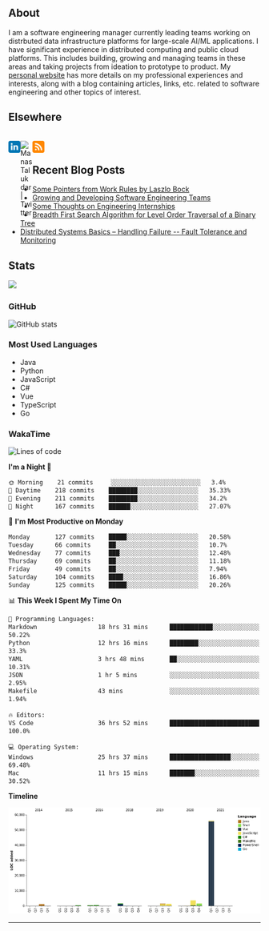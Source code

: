 ## About

I am a software engineering manager currently leading teams working on distrbuted data infrastructure platforms for large-scale AI/ML applications. I have significant experience in distributed computing and public cloud platforms. This includes building, growing and managing teams in these areas and taking projects from ideation to prototype to product. My [personal website](https://manastalukdar.github.io/) has more details on my professional experiences and interests, along with a blog containing articles, links, etc. related to software engineering and other topics of interest.

## Elsewhere

</br>

<a href="https://www.linkedin.com/in/manastalukdar" target="_blank">
  <img align="left" alt="Manas Talukdar | Linkedin" width="24px" src="https://raw.githubusercontent.com/edent/SuperTinyIcons/master/images/svg/linkedin.svg" />
</a>
<a href="https://www.twitter.com/manastalukdar" target="_blank">
  <img align="left" alt="Manas Talukdar | Twitter" width="24px" src="https://github.com/TheDudeThatCode/TheDudeThatCode/blob/master/Assets/Twitter.svg" />
</a>
<a href="https://manastalukdar.github.io/" target="_blank">
  <img align="left" alt="Manas Talukdar | Website" width="24px" src="https://github.com/edent/SuperTinyIcons/blob/master/images/svg/rss.svg" />
</a>

</br>

## Recent Blog Posts

<!-- BLOG:START -->
- [Some Pointers from Work Rules by Laszlo Bock](https://manastalukdar.github.io/blog/2020/01/25/work-rules-laszlo-bock-pointers/)
- [Growing and Developing Software Engineering Teams](https://manastalukdar.github.io/blog/2019/09/19/growing-developing-software-engineering-teams/)
- [Some Thoughts on Engineering Internships](https://manastalukdar.github.io/blog/2019/09/04/some-thoughts-on-engineering-internships/)
- [Breadth First Search Algorithm for Level Order Traversal of a Binary Tree](https://manastalukdar.github.io/blog/2019/08/29/breadth-first-search-binary-tree-level-order-traversal/)
- [Distributed Systems Basics – Handling Failure -- Fault Tolerance and Monitoring](https://manastalukdar.github.io/blog/2019/08/19/katemats-distributed-systems-fault-tolerance-monitoring/)
<!-- BLOG:END -->

## Stats

![](https://komarev.com/ghpvc/?username=manastalukdar)

### GitHub

![GitHub stats](https://github-readme-stats.vercel.app/api?username=manastalukdar&show_icons=true&hide_border=true&hide_rank=true&hide_title=true&icon_color=79ff97&text_color=cecac3&bg_color=4d4b4b)

### Most Used Languages

- Java
- Python
- JavaScript
- C#
- Vue
- TypeScript
- Go

<!--
![Top Langs](https://github-readme-stats.vercel.app/api/top-langs/?username=manastalukdar&layout=compact&hide_border=true&hide_title=true&icon_color=79ff97&text_color=cecac3&bg_color=4d4b4b)
-->

### WakaTime

<!--START_SECTION:waka-->
![Lines of code](https://img.shields.io/badge/From%20Hello%20World%20I%27ve%20Written-68422%20lines%20of%20code-blue)

**I'm a Night 🦉** 

```text
🌞 Morning    21 commits     ░░░░░░░░░░░░░░░░░░░░░░░░░   3.4% 
🌆 Daytime    218 commits    ████████░░░░░░░░░░░░░░░░░   35.33% 
🌃 Evening    211 commits    ████████░░░░░░░░░░░░░░░░░   34.2% 
🌙 Night      167 commits    ██████░░░░░░░░░░░░░░░░░░░   27.07%

```
📅 **I'm Most Productive on Monday** 

```text
Monday       127 commits    █████░░░░░░░░░░░░░░░░░░░░   20.58% 
Tuesday      66 commits     ██░░░░░░░░░░░░░░░░░░░░░░░   10.7% 
Wednesday    77 commits     ███░░░░░░░░░░░░░░░░░░░░░░   12.48% 
Thursday     69 commits     ██░░░░░░░░░░░░░░░░░░░░░░░   11.18% 
Friday       49 commits     ██░░░░░░░░░░░░░░░░░░░░░░░   7.94% 
Saturday     104 commits    ████░░░░░░░░░░░░░░░░░░░░░   16.86% 
Sunday       125 commits    █████░░░░░░░░░░░░░░░░░░░░   20.26%

```


📊 **This Week I Spent My Time On** 

```text
💬 Programming Languages: 
Markdown                 18 hrs 31 mins      ████████████░░░░░░░░░░░░░   50.22% 
Python                   12 hrs 16 mins      ████████░░░░░░░░░░░░░░░░░   33.3% 
YAML                     3 hrs 48 mins       ██░░░░░░░░░░░░░░░░░░░░░░░   10.31% 
JSON                     1 hr 5 mins         ░░░░░░░░░░░░░░░░░░░░░░░░░   2.95% 
Makefile                 43 mins             ░░░░░░░░░░░░░░░░░░░░░░░░░   1.94%

🔥 Editors: 
VS Code                  36 hrs 52 mins      █████████████████████████   100.0%

💻 Operating System: 
Windows                  25 hrs 37 mins      █████████████████░░░░░░░░   69.48% 
Mac                      11 hrs 15 mins      ███████░░░░░░░░░░░░░░░░░░   30.52%

```

**Timeline**

![Chart not found](https://raw.githubusercontent.com/manastalukdar/manastalukdar/master/charts/bar_graph.png) 


<!--END_SECTION:waka-->

---

<!--

**manastalukdar/manastalukdar** is a ✨ _special_ ✨ repository because its `README.md` (this file) appears on your GitHub profile.

Here are some ideas to get you started:

- 🔭 I’m currently working on ...
- 🌱 I’m currently learning ...
- 👯 I’m looking to collaborate on ...
- 🤔 I’m looking for help with ...
- 💬 Ask me about ...
- 📫 How to reach me: ...
- 😄 Pronouns: ...
- ⚡ Fun fact: ...
-->
